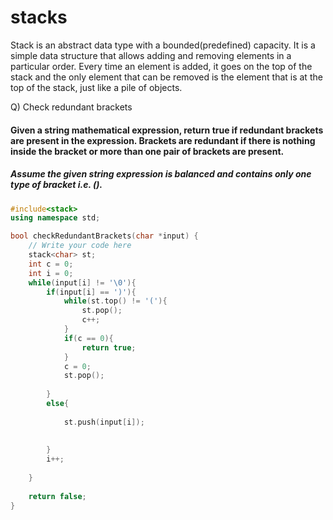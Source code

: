 <h1>stacks</h1>

Stack is an abstract data type with a bounded(predefined) capacity. It is a simple data structure that allows adding and removing 
elements in a particular order. Every time an element is added, it goes on the top of the stack and the only element that can be removed 
is the element that is at the top of the stack, just like a pile of objects.

Q) Check redundant brackets

#### Given a string mathematical expression, return true if redundant brackets are present in the expression. Brackets are redundant if there is nothing inside the bracket or more than one pair of brackets are present.

##### Assume the given string expression is balanced and contains only one type of bracket i.e. ().

```c++
#include<stack>
using namespace std;

bool checkRedundantBrackets(char *input) {
	// Write your code here
    stack<char> st;
    int c = 0;
    int i = 0;
    while(input[i] != '\0'){
        if(input[i] == ')'){
            while(st.top() != '('){
                st.pop();
                c++;
            }
            if(c == 0){
                return true;
            }
            c = 0;
            st.pop();
            
        }
        else{
            
            st.push(input[i]);
            
            
        }
        i++;
        
    }
    
    return false;
}
```





